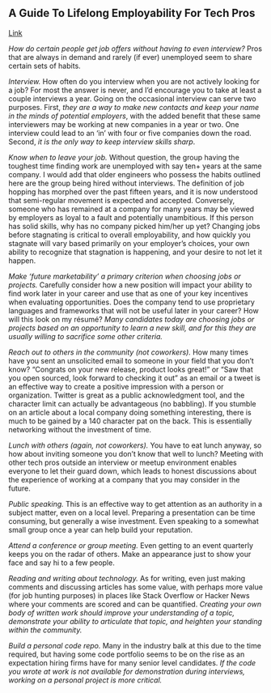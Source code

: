 ## A Guide To Lifelong Employability For Tech Pros
[Link](http://www.reddit.com/r/cscareerquestions/comments/19h2bm/a_guide_to_lifelong_employability_for_tech_pros)

*How do certain people get job offers without having to even interview?* Pros that are always in demand and rarely (if ever) unemployed seem to share certain sets of habits.

*Interview.* How often do you interview when you are not actively looking for a job? For most the answer is never, and I’d encourage you to take at least a couple interviews a year. Going on the occasional interview can serve two purposes. First, _they are a way to make new contacts and keep your name in the minds of potential employers_, with the added benefit that these same interviewers may be working at new companies in a year or two. One interview could lead to an ‘in’ with four or five companies down the road. Second, _it is the only way to keep interview skills sharp_.

*Know when to leave your job.* Without question, the group having the toughest time finding work are unemployed with say ten+ years at the same company. I would add that older engineers who possess the habits outlined here are the group being hired without interviews. The definition of job hopping has morphed over the past fifteen years, and it is now understood that semi-regular movement is expected and accepted. Conversely, someone who has remained at a company for many years may be viewed by employers as loyal to a fault and potentially unambitious. If this person has solid skills, why has no company picked him/her up yet? Changing jobs before stagnating is critical to overall employability, and how quickly you stagnate will vary based primarily on your employer’s choices, your own ability to recognize that stagnation is happening, and your desire to not let it happen.

*Make ‘future marketability’ a primary criterion when choosing jobs or projects.* Carefully consider how a new position will impact your ability to find work later in your career and use that as one of your key incentives when evaluating opportunities. Does the company tend to use proprietary languages and frameworks that will not be useful later in your career? How will this look on my résumé? _Many candidates today are choosing jobs or projects based on an opportunity to learn a new skill, and for this they are usually willing to sacrifice some other criteria._

*Reach out to others in the community (not coworkers).* How many times have you sent an unsolicited email to someone in your field that you don’t know? “Congrats on your new release, product looks great!” or “Saw that you open sourced, look forward to checking it out” as an email or a tweet is an effective way to create a positive impression with a person or organization. Twitter is great as a public acknowledgment tool, and the character limit can actually be advantageous (no babbling). If you stumble on an article about a local company doing something interesting, there is much to be gained by a 140 character pat on the back. This is essentially networking without the investment of time.

*Lunch with others (again, not coworkers).* You have to eat lunch anyway, so how about inviting someone you don’t know that well to lunch? Meeting with other tech pros outside an interview or meetup environment enables everyone to let their guard down, which leads to honest discussions about the experience of working at a company that you may consider in the future.

*Public speaking.* This is an effective way to get attention as an authority in a subject matter, even on a local level. Preparing a presentation can be time consuming, but generally a wise investment. Even speaking to a somewhat small group once a year can help build your reputation.

*Attend a conference or group meeting.* Even getting to an event quarterly keeps you on the radar of others. Make an appearance just to show your face and say hi to a few people.

*Reading and writing about technology.* As for writing, even just making comments and discussing articles has some value, with perhaps more value (for job hunting purposes) in places like Stack Overflow or Hacker News where your comments are scored and can be quantified. _Creating your own body of written work should improve your understanding of a topic, demonstrate your ability to articulate that topic, and heighten your standing within the community._

*Build a personal code repo.* Many in the industry balk at this due to the time required, but having some code portfolio seems to be on the rise as an expectation hiring firms have for many senior level candidates. _If the code you wrote at work is not available for demonstration during interviews, working on a personal project is more critical._
